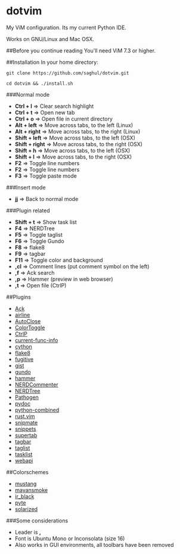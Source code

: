 # dotvim

My ViM configuration. Its my current Python IDE.

Works on GNU/Linux and Mac OSX.

##Before you continue reading
You'll need ViM 7.3 or higher.

##Installation
In your home directory:

    git clone https://github.com/saghul/dotvim.git

    cd dotvim && ./install.sh

###Normal mode
* **Ctrl + l** => Clear search highlight
* **Ctrl + t** => Open new tab
* **Ctrl + o** => Open file in current directory
* **Alt + left** => Move across tabs, to the left (Linux)
* **Alt + right** => Move across tabs, to the right (Linux)
* **Shift + left** => Move across tabs, to the left (OSX)
* **Shift + right** => Move across tabs, to the right (OSX)
* **Shift + h** => Move across tabs, to the left (OSX)
* **Shift + l** => Move across tabs, to the right (OSX)
* **F2** => Toggle line numbers
* **F2** => Toggle line numbers
* **F3** => Toggle paste mode

###Insert mode
* **jj** => Back to normal mode

###Plugin related
* **Shift + t** => Show task list
* **F4** => NERDTree
* **F5** => Toggle taglist
* **F6** => Toggle Gundo
* **F8** => flake8
* **F9** => tagbar
* **F11** => Toggle color and background
* **,cl** => Comment lines (put comment symbol on the left)
* **,f** => Ack search
* **,p** => Hammer (preview in web browser)
* **,t** => Open file (CtrlP)

##Plugins
* [Ack](https://github.com/mileszs/ack.vim)
* [airline](https://github.com/bling/vim-airline.git)
* [AutoClose](https://github.com/vim-scripts/AutoClose)
* [ColorToggle](https://github.com/saghul/vim-colortoggle)
* [CtrlP](https://github.com/kien/ctrlp.vim.git)
* [current-func-info](https://github.com/tyru/current-func-info.vim)
* [cython](https://github.com/tshirtman/vim-cython)
* [flake8](https://github.com/nvie/vim-flake8)
* [fugitive](https://github.com/tpope/vim-fugitive)
* [gist](https://github.com/mattn/gist-vim)
* [gundo](https://github.com/sjl/gundo.vim)
* [hammer](https://github.com/matthias-guenther/hammer.vim)
* [NERDCommenter](https://github.com/scrooloose/nerdcommenter)
* [NERDTree](http://www.vim.org/scripts/script.php?script_id=1658)
* [Pathogen](https://github.com/tpope/vim-pathogen)
* [pydoc](https://github.com/fs111/pydoc.vim)
* [python-combined](https://github.com/mitsuhiko/vim-python-combined.git)
* [rust.vim](https://github.com/wting/rust.vim.git)
* [snipmate](https://github.com/garbas/vim-snipmate.git)
* [snippets](https://github.com/honza/vim-snippets.git)
* [supertab](https://github.com/ervandew/supertab.git)
* [tagbar](https://github.com/majutsushi/tagbar)
* [taglist](http://www.vim.org/scripts/script.php?script_id=273)
* [tasklist](http://www.vim.org/scripts/script.php?script_id=2607)
* [webapi](https://github.com/mattn/webapi-vim)

##Colorschemes
* [mustang](http://hcalves.deviantart.com/art/Mustang-Vim-Colorscheme-98974484)
* [mayansmoke](http://www.vim.org/scripts/script.php?script_id=3065)
* [ir_black](http://blog.toddwerth.com/entries/show/8)
* [pyte](http://www.vim.org/scripts/script.php?script_id=1492)
* [solarized](https://github.com/altercation/vim-colors-solarized)

###Some considerations
* Leader is **,**
* Font is Ubuntu Mono or Inconsolata (size 16)
* Also works in GUI environments, all toolbars have been removed

